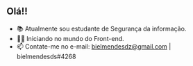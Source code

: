 ## Olá!! 

- 📚  Atualmente sou estudante de Segurança da informação.
- 👨‍🎓  Iniciando no mundo do Front-end.  
- 📫  Contate-me no e-mail: bielmendesdz@gmail.com  |  bielmendesds#4268
 

